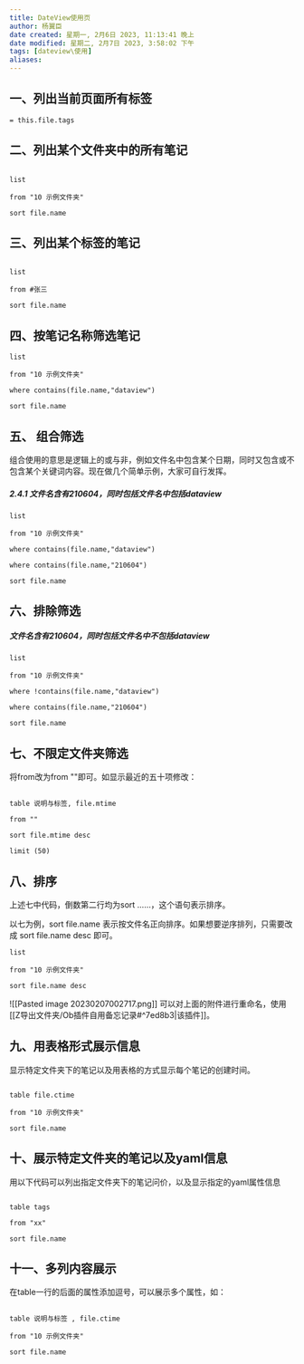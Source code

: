 ```yaml
---
title: DateView使用页
author: 杨翼臣
date created: 星期一, 2月6日 2023, 11:13:41 晚上
date modified: 星期二, 2月7日 2023, 3:58:02 下午
tags: [dateview\使用]
aliases: 
---
```

## 一、列出当前页面所有标签
``= this.file.tags``

## 二、列出某个文件夹中的所有笔记
```dataview

list

from "10 示例文件夹"

sort file.name

```

## 三、列出某个标签的笔记
```dataview

list

from #张三

sort file.name

```

## 四、按笔记名称筛选笔记
```dataview
list

from "10 示例文件夹"

where contains(file.name,"dataview")

sort file.name
```

## 五、 组合筛选

组合使用的意思是逻辑上的或与非，例如文件名中包含某个日期，同时又包含或不包含某个关键词内容。现在做几个简单示例，大家可自行发挥。

##### **2.4.1 文件名含有210604，同时包括文件名中包括dataview**
```dataview
list

from "10 示例文件夹"

where contains(file.name,"dataview")

where contains(file.name,"210604")

sort file.name

```


## 六、排除筛选
##### **文件名含有210604，同时包括文件名中不包括dataview**
```dataview
list

from "10 示例文件夹"

where !contains(file.name,"dataview")

where contains(file.name,"210604")

sort file.name
```

## 七、不限定文件夹筛选
将from改为from ""即可。如显示最近的五十项修改：
```dataview

table 说明与标签, file.mtime

from ""

sort file.mtime desc

limit (50)
```

## 八、排序
上述七中代码，倒数第二行均为sort ……，这个语句表示排序。

以七为例，sort file.name 表示按文件名正向排序。如果想要逆序排列，只需要改成 sort file.name desc 即可。
```
list

from "10 示例文件夹"

sort file.name desc
```

![[Pasted image 20230207002717.png]]
可以对上面的附件进行重命名，使用[[Z导出文件夹/Ob插件自用备忘记录#^7ed8b3|该插件]]。

## 九、用表格形式展示信息
显示特定文件夹下的笔记以及用表格的方式显示每个笔记的创建时间。
```dataview

table file.ctime

from "10 示例文件夹"

sort file.name

```

## 十、展示特定文件夹的笔记以及yaml信息
用以下代码可以列出指定文件夹下的笔记问价，以及显示指定的yaml属性信息
```dataview

table tags

from "xx"

sort file.name

```

## 十一、多列内容展示
在table一行的后面的属性添加逗号，可以展示多个属性，如：
```dataview

table 说明与标签 , file.ctime

from "10 示例文件夹"

sort file.name

```
